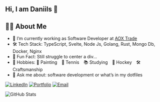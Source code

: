 ## Hi, I am Daniils 👋 

## 👨‍💻 About Me
- 🔭 I’m currently working as Software Developer at [AOX Trade](https://aoxtrade.eu/)
- 🛠️ Tech Stack: TypeScript, Svelte, Node Js, Golang, Rust, Mongo Db, Docker, Nginx
- 🧠 Fun Fact: Still struggle to center a div...
- 🎯 Hobbies: 🎨 Painting 🎾 Tennis 📚 Studying 🏒 Hockey 🛠️ Craftsmanship
- 💬 Ask me about: software development or what’s in my dotfiles

[![LinkedIn](https://img.shields.io/badge/LinkedIn-blue?logo=linkedin&style=flat-square)](https://linkedin.com/in/daniils-firgers)
[![Portfolio](https://img.shields.io/badge/Portfolio-000?style=flat-square&logo=firefox)](https://firger.net)
[![Email](https://img.shields.io/badge/Email-D14836?style=flat-square&logo=gmail&logoColor=white)](mailto:dfirger@gmail.com)


![GitHub Stats](https://github-readme-stats.vercel.app/api?username=DaniilsFirgers&show_icons=true)

